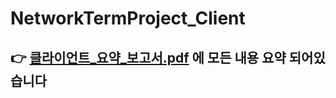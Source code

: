# NetworkTermProject_Client
## 👉 [클라이언트_요약_보고서.pdf](https://github.com/SUNGIN99/NetworkTermProejct_Client/blob/main/%ED%81%B4%EB%9D%BC%EC%9D%B4%EC%96%B8%ED%8A%B8_%EC%9A%94%EC%95%BD_%EB%B3%B4%EA%B3%A0%EC%84%9C.pdf) 에 모든 내용 요약 되어있습니다
